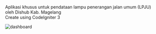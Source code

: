 Aplikasi khusus untuk pendataan lampu penerangan jalan umum (LPJU) oleh Dishub Kab. Magelang
<br />
Create using CodeIgniter 3

![dashboard](https://user-images.githubusercontent.com/44487637/135445880-20b05240-e149-47bf-84b7-50beaa76de3c.JPG)
